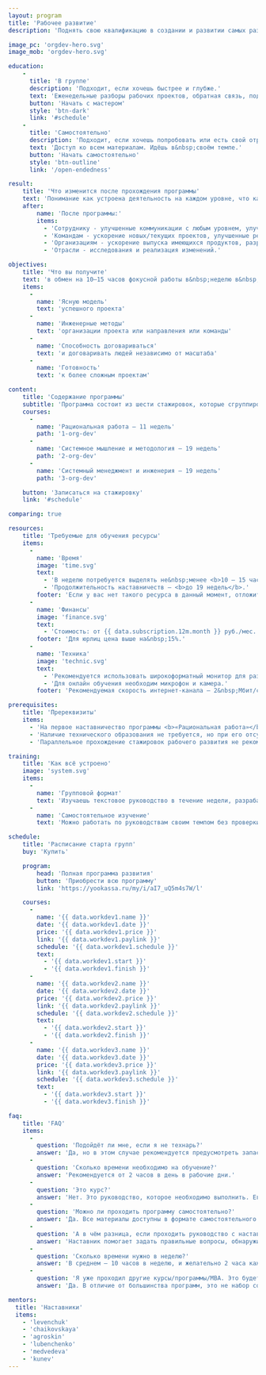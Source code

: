 ```yaml
---
layout: program
title: 'Рабочее развитие'
description: 'Поднять свою квалификацию в создании и развитии самых разных систем, от классических "железных" и программных до организационных и сообществ.'

image_pc: 'orgdev-hero.svg'
image_mob: 'orgdev-hero.svg'

education:
    -
      title: 'В группе'
      description: 'Подходит, если хочешь быстрее и глубже.'
      text: 'Еженедельные разборы рабочих проектов, обратная связь, поддержка наставника.'
      button: 'Начать с мастером'
      style: 'btn-dark'
      link: '#schedule'
    -
      title: 'Самостоятельно'
      description: 'Подходит, если хочешь попробовать или есть свой отработанных метод длительной поддержки внимания на&nbsp;обучении.'
      text: 'Доступ ко всем материалам. Идёшь в&nbsp;своём темпе.'
      button: 'Начать самостоятельно'
      style: 'btn-outline'
      link: '/open-endedness'

result:
    title: 'Что изменится после прохождения программы'
    text: 'Понимание как устроена деятельность на каждом уровне, что как и где изменить для именно твоего проекта, чтобы пожары превратились в размеренную ритмичную деятельность с управляемыми и при этом развиваемыми дальше результатами.'
    after:
        name: 'После программы:'
        items:
          - 'Сотруднику - улучшенные коммуникации с любым уровнем, улучшенные сроки и результаты работ (через моделирование), ускоренное освоение других предметных областей, ускоренная адаптация в новых проектах.'
          - 'Командам - ускорение новых/текущих проектов, улучшенные результаты проектов, улучшенные взаимодействия между командами, подбор и замена методов работы на более результативные.'
          - 'Организациям - ускорение выпуска имеющихся продуктов, разработка новых, мониторинг среды и корректировка стратегий, коллаборации, развитие клиентуры.'
          - 'Отрасли - исследования и реализация изменений.'

objectives:
    title: 'Что вы получите'
    text: 'в обмен на 10–15 часов фокусной работы в&nbsp;неделю в&nbsp;течение 11–19&nbsp;недель'
    items:
      -
        name: 'Ясную модель'
        text: 'успешного проекта'
      -
        name: 'Инженерные методы'
        text: 'организации проекта или направления или команды'
      -
        name: 'Способность договариваться'
        text: 'и договаривать людей независимо от масштаба'
      -
        name: 'Готовность'
        text: 'к более сложным проектам'

content:
    title: 'Содержание программы'
    subtitle: 'Программа состоит из шести стажировок, которые сгруппированы для удобства прохождения'
    courses:
      -
        name: 'Рациональная работа – 11 недель'
        path: '1-org-dev'
      -
        name: 'Системное мышление и методология – 19 недель'
        path: '2-org-dev'
      -
        name: 'Системный менеджмент и инженерия – 19 недель'
        path: '3-org-dev'

    button: 'Записаться на стажировку'
    link: '#schedule'

comparing: true

resources:
    title: 'Требуемые для обучения ресурсы'
    items:
      -
        name: 'Время'
        image: 'time.svg'
        text:
          - 'В неделю потребуется выделять не&nbsp;менее <b>10 — 15 часов</b>.'
          - 'Продолжительность наставничеств — <b>до 19 недель</b>.'
        footer: 'Если у вас нет такого ресурса в данный момент, отложите прохождение наставничеств.'
      -
        name: 'Финансы'
        image: 'finance.svg'
        text:
          - 'Стоимость: от {{ data.subscription.12m.month }} руб./мес. за&nbsp;самостоятельное прохождение руководств, до&nbsp;200&nbsp;тыс.&nbsp;руб. за&nbsp;работу над проектом под присмотром наставника.'
        footer: 'Для юрлиц цена выше на&nbsp;15%.'
      -
        name: 'Техника'
        image: 'technic.svg'
        text:
          - 'Рекомендуется использовать широкоформатный монитор для разделения на два экрана: один для курса, другой для заметок.'
          - 'Для онлайн обучения необходим микрофон и камера.'
        footer: 'Рекомендуемая скорость интернет-канала — 2&nbsp;Мбит/с и&nbsp;выше.'

prerequisites:
    title: 'Пререквизиты'
    items:
      - 'На первое наставничество программы <b>«Рациональная работа»</b> принимаются все, кто окончил школу. На все последующие – требуется прохождение предыдущих.'
      - 'Наличие технического образования не требуется, но при его отсутствии потребуется больше времени на работу с руководством (не 2 часа в день, а 3–4).'
      - 'Параллельное прохождение стажировок рабочего развития не рекомендуем.'

training:
    title: 'Как всё устроено'
    image: 'system.svg'
    items:
      -
        name: 'Групповой формат'
        text: 'Изучаешь текстовое руководство в течение недели, разрабатываешь или улучшаешь свою модель рабочего проекта (можно, нескольких) и обсуждаешь изменения на общем разборе с наставником раз в неделю. Наставник и другие стажеры комментируют модели, посты в клубе и отвечают на вопросы в чате Телеграм. Для обучения с наставником нужно записаться в группу с наставником.'
      -
        name: 'Самостоятельное изучение'
        text: 'Можно работать по руководствам своим темпом без проверки наставником, писать посты в клубе, обсуждать чужие посты, задавать вопросы в чате поддержки рабочего развития и пробовать самому отвечать на чужие вопросы (для проверки своего понимания). Для самостоятельного обучения нужно оформить <a href="/open-endedness">подписку</a>.'

schedule:
    title: 'Расписание старта групп'
    buy: 'Купить'

    program:
        head: 'Полная программа развития'
        button: 'Приобрести всю программу'
        link: 'https://yookassa.ru/my/i/aI7_uQ5m4s7W/l'

    courses:
      -
        name: '{{ data.workdev1.name }}'
        date: '{{ data.workdev1.date }}'
        price: '{{ data.workdev1.price }}'
        link: '{{ data.workdev1.paylink }}'
        schedule: '{{ data.workdev1.schedule }}'
        text:
          - '{{ data.workdev1.start }}'
          - '{{ data.workdev1.finish }}'
      -
        name: '{{ data.workdev2.name }}'
        date: '{{ data.workdev2.date }}'
        price: '{{ data.workdev2.price }}'
        link: '{{ data.workdev2.paylink }}'
        schedule: '{{ data.workdev2.schedule }}'
        text:
          - '{{ data.workdev2.start }}'
          - '{{ data.workdev2.finish }}'
      -
        name: '{{ data.workdev3.name }}'
        date: '{{ data.workdev3.date }}'
        price: '{{ data.workdev3.price }}'
        link: '{{ data.workdev3.paylink }}'
        schedule: '{{ data.workdev3.schedule }}'
        text:
          - '{{ data.workdev3.start }}'
          - '{{ data.workdev3.finish }}'

faq:
    title: 'FAQ'
    items:
      -
        question: 'Подойдёт ли мне, если я не технарь?'
        answer: 'Да, но в этом случае рекомендуется предусмотреть запас по времени, на перечитывание и гугление неизвестных слов. '
      -
        question: 'Сколько времени необходимо на обучение?'
        answer: 'Рекомендуется от 2 часов в день в рабочие дни.'
      -
        question: 'Это курс?'
        answer: 'Нет. Это руководство, которое необходимо выполнить. Его можно использовать много раз — для проектов другого масштаба или в другой предметной области.'
      -
        question: 'Можно ли проходить программу самостоятельно?'
        answer: 'Да. Все материалы доступны в формате самостоятельного изучения: вы получаете тексты, тренировочные задания — и можете проходить в своём ритме.'
      -
        question: 'А в чём разница, если проходить руководство с наставником?'
        answer: 'Наставник помогает задать правильные вопросы, обнаружить spots (слепые зоны), ускорить работу. Многие участники отмечают, что сопровождение помогает не сбиться и выжать максимум из работы.'
      -
        question: 'Сколько времени нужно в неделю?'
        answer: 'В среднем — 10 часов в неделю, и желательно 2 часа каждый день.'
      -
        question: 'Я уже проходил другие курсы/программы/МВА. Это будет полезно?'
        answer: 'Да. В отличие от большинства программ, это не набор советов. Это — инженерный взгляд на проект и организацию. Даже если ты многое пробовал раньше, здесь ты получишь структурную рамку, в которую можно встроить и переосмыслить весь прошлый опыт.'

mentors:
  title: 'Наставники'
  items:
    - 'levenchuk'
    - 'chaikovskaya'
    - 'agroskin'
    - 'lubenchenko'
    - 'medvedeva'
    - 'kunev'
---
```

